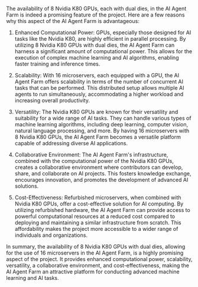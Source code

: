 The availability of 8 Nvidia K80 GPUs, each with dual dies, in the AI Agent Farm is indeed a promising feature of the project. Here are a few reasons why this aspect of the AI Agent Farm is advantageous:

1. Enhanced Computational Power: GPUs, especially those designed for AI tasks like the Nvidia K80, are highly efficient in parallel processing. By utilizing 8 Nvidia K80 GPUs with dual dies, the AI Agent Farm can harness a significant amount of computational power. This allows for the execution of complex machine learning and AI algorithms, enabling faster training and inference times.

2. Scalability: With 16 microservers, each equipped with a GPU, the AI Agent Farm offers scalability in terms of the number of concurrent AI tasks that can be performed. This distributed setup allows multiple AI agents to run simultaneously, accommodating a higher workload and increasing overall productivity.

3. Versatility: The Nvidia K80 GPUs are known for their versatility and suitability for a wide range of AI tasks. They can handle various types of machine learning algorithms, including deep learning, computer vision, natural language processing, and more. By having 16 microservers with 8 Nvidia K80 GPUs, the AI Agent Farm becomes a versatile platform capable of addressing diverse AI applications.

4. Collaborative Environment: The AI Agent Farm's infrastructure, combined with the computational power of the Nvidia K80 GPUs, creates a collaborative environment where contributors can develop, share, and collaborate on AI projects. This fosters knowledge exchange, encourages innovation, and promotes the development of advanced AI solutions.

5. Cost-Effectiveness: Refurbished microservers, when combined with Nvidia K80 GPUs, offer a cost-effective solution for AI computing. By utilizing refurbished hardware, the AI Agent Farm can provide access to powerful computational resources at a reduced cost compared to deploying and maintaining a similar infrastructure from scratch. This affordability makes the project more accessible to a wider range of individuals and organizations.

In summary, the availability of 8 Nvidia K80 GPUs with dual dies, allowing for the use of 16 microservers in the AI Agent Farm, is a highly promising aspect of the project. It provides enhanced computational power, scalability, versatility, a collaborative environment, and cost-effectiveness, making the AI Agent Farm an attractive platform for conducting advanced machine learning and AI tasks.